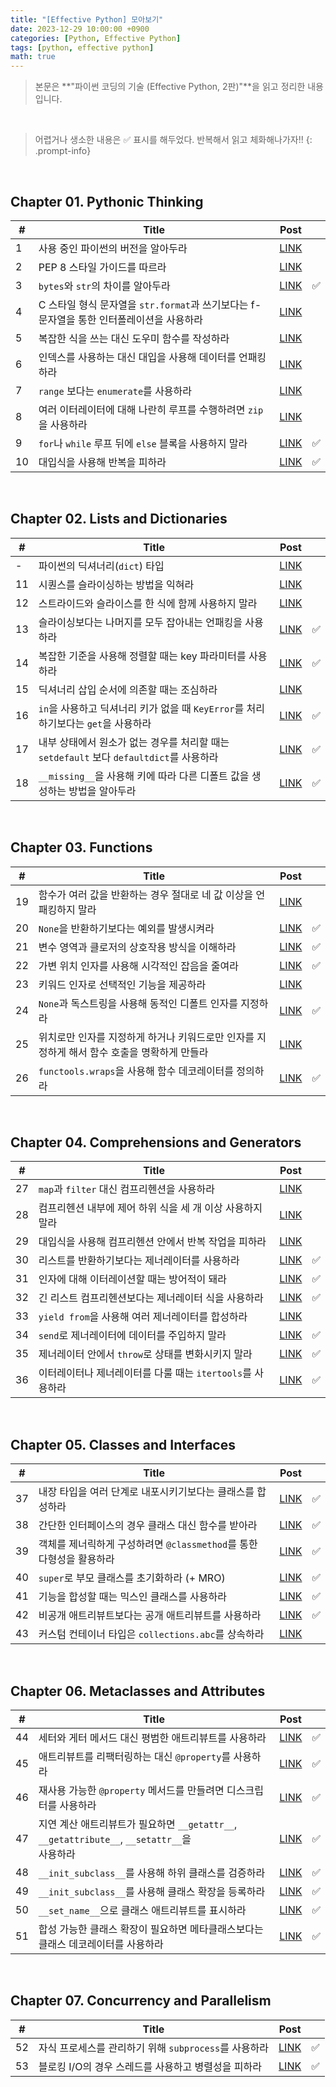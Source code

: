 ```yaml
---
title: "[Effective Python] 모아보기"
date: 2023-12-29 10:00:00 +0900
categories: [Python, Effective Python]
tags: [python, effective python]
math: true
---
```


> 본문은 **"파이썬 코딩의 기술 (Effective Python, 2판)"**을 읽고 정리한 내용입니다.

<br>

> 어렵거나 생소한 내용은 ✅ 표시를 해두었다. 반복해서 읽고 체화해나가자!!
{: .prompt-info}

<br>

## Chapter 01. Pythonic Thinking

| # | Title | Post |  |
| --- | --- | --- | --- |
| 1 | 사용 중인 파이썬의 버전을 알아두라 | [LINK](/posts/effective-python-01-better-way-01) | |
| 2 | PEP 8 스타일 가이드를 따르라 | [LINK](/posts/effective-python-01-better-way-02) | |
| 3 | `bytes`와 `str`의 차이를 알아두라 | [LINK](/posts/effective-python-01-better-way-03) | ✅ |
| 4 | C 스타일 형식 문자열을 `str.format`과 쓰기보다는 f-문자열을 통한 인터폴레이션을 사용하라 | [LINK](/posts/effective-python-01-better-way-04) | |
| 5 | 복잡한 식을 쓰는 대신 도우미 함수를 작성하라 | [LINK](/posts/effective-python-01-better-way-05) | |
| 6 | 인덱스를 사용하는 대신 대입을 사용해 데이터를 언패킹하라 | [LINK](/posts/effective-python-01-better-way-06) | |
| 7 | `range` 보다는 `enumerate`를 사용하라 | [LINK](/posts/effective-python-01-better-way-07) | |
| 8 | 여러 이터레이터에 대해 나란히 루프를 수행하려면 `zip`을 사용하라 | [LINK](/posts/effective-python-01-better-way-08) | |
| 9 | `for`나 `while` 루프 뒤에 `else` 블록을 사용하지 말라 | [LINK](/posts/effective-python-01-better-way-09) | ✅ |
| 10 | 대입식을 사용해 반복을 피하라 | [LINK](/posts/effective-python-01-better-way-10) | ✅ |

<br>

## Chapter 02. Lists and Dictionaries

| # | Title | Post |  |
| --- | --- | --- | --- |
| - |  파이썬의 딕셔너리(`dict`) 타입 | [LINK](/posts/effective-python-02-dictionary) | |
| 11 | 시퀀스를 슬라이싱하는 방법을 익혀라 | [LINK](/posts/effective-python-02-better-way-11) | |
| 12 | 스트라이드와 슬라이스를 한 식에 함께 사용하지 말라 | [LINK](/posts/effective-python-02-better-way-12) | |
| 13 | 슬라이싱보다는 나머지를 모두 잡아내는 언패킹을 사용하라 | [LINK](/posts/effective-python-02-better-way-13) | ✅ |
| 14 | 복잡한 기준을 사용해 정렬할 때는 key 파라미터를 사용하라 | [LINK](/posts/effective-python-02-better-way-14) | ✅ |
| 15 | 딕셔너리 삽입 순서에 의존할 때는 조심하라 | [LINK](/posts/effective-python-02-better-way-15) | |
| 16 | `in`을 사용하고 딕셔너리 키가 없을 때 `KeyError`를 처리하기보다는 `get`을 사용하라 | [LINK](/posts/effective-python-02-better-way-16) | ✅ |
| 17 | 내부 상태에서 원소가 없는 경우를 처리할 때는 `setdefault` 보다 `defaultdict`를 사용하라 | [LINK](/posts/effective-python-02-better-way-17) | ✅ |
| 18 | `__missing__`을 사용해 키에 따라 다른 디폴트 값을 생성하는 방법을 알아두라 | [LINK](/posts/effective-python-02-better-way-18) | ✅ |

<br>

## Chapter 03. Functions

| # | Title | Post |  |
| --- | --- | --- | --- |
| 19 | 함수가 여러 값을 반환하는 경우 절대로 네 값 이상을 언패킹하지 말라 | [LINK](/posts/effective-python-03-better-way-19) | |
| 20 | `None`을 반환하기보다는 예외를 발생시켜라 | [LINK](/posts/effective-python-03-better-way-20) | ✅ |
| 21 | 변수 영역과 클로저의 상호작용 방식을 이해하라 | [LINK](/posts/effective-python-03-better-way-21) | ✅ |
| 22 | 가변 위치 인자를 사용해 시각적인 잡음을 줄여라 | [LINK](/posts/effective-python-03-better-way-22) | ✅ |
| 23 | 키워드 인자로 선택적인 기능을 제공하라 | [LINK](/posts/effective-python-03-better-way-23) | |
| 24 | `None`과 독스트링을 사용해 동적인 디폴트 인자를 지정하라 | [LINK](/posts/effective-python-03-better-way-24) | ✅ |
| 25 | 위치로만 인자를 지정하게 하거나 키워드로만 인자를 지정하게 해서 함수 호출을 명확하게 만들라 | [LINK](/posts/effective-python-03-better-way-25) | |
| 26 | `functools.wraps`을 사용해 함수 데코레이터를 정의하라 | [LINK](/posts/effective-python-03-better-way-26) | ✅ |

<br>

## Chapter 04. Comprehensions and Generators

| # | Title | Post |  |
| --- | --- | --- | --- |
| 27 | `map`과 `filter` 대신 컴프리헨션을 사용하라 | [LINK](/posts/effective-python-04-better-way-27) | |
| 28 | 컴프리헨션 내부에 제어 하위 식을 세 개 이상 사용하지 말라 | [LINK](/posts/effective-python-04-better-way-28) | |
| 29 | 대입식을 사용해 컴프리헨션 안에서 반복 작업을 피하라 | [LINK](/posts/effective-python-04-better-way-29) | |
| 30 | 리스트를 반환하기보다는 제너레이터를 사용하라 | [LINK](/posts/effective-python-04-better-way-30) | ✅ |
| 31 | 인자에 대해 이터레이션할 때는 방어적이 돼라 | [LINK](/posts/effective-python-04-better-way-31) | ✅ |
| 32 | 긴 리스트 컴프리헨션보다는 제너레이터 식을 사용하라 | [LINK](/posts/effective-python-04-better-way-32) | ✅ |
| 33 | `yield from`을 사용해 여러 제너레이터를 합성하라 | [LINK](/posts/effective-python-04-better-way-33) | |
| 34 | `send`로 제너레이터에 데이터를 주입하지 말라 | [LINK](/posts/effective-python-04-better-way-34) | ✅ |
| 35 | 제너레이터 안에서 `throw`로 상태를 변화시키지 말라 | [LINK](/posts/effective-python-04-better-way-35) | ✅ |
| 36 | 이터레이터나 제너레이터를 다룰 때는 `itertools`를 사용하라 | [LINK](/posts/effective-python-04-better-way-36) | ✅ |

<br>

## Chapter 05. Classes and Interfaces

| # | Title | Post |  |
| --- | --- | --- | --- |
| 37 | 내장 타입을 여러 단계로 내포시키기보다는 클래스를 합성하라 | [LINK](/posts/effective-python-05-better-way-37) | ✅ |
| 38 | 간단한 인터페이스의 경우 클래스 대신 함수를 받아라 | [LINK](/posts/effective-python-05-better-way-38) | ✅ |
| 39 | 객체를 제너릭하게 구성하려면 `@classmethod`를 통한 다형성을 활용하라 | [LINK](/posts/effective-python-05-better-way-39) | ✅ |
| 40 | `super`로 부모 클래스를 초기화하라 (+ MRO) | [LINK](/posts/effective-python-05-better-way-40) | ✅ |
| 41 | 기능을 합성할 때는 믹스인 클래스를 사용하라 | [LINK](/posts/effective-python-05-better-way-41) | ✅ |
| 42 | 비공개 애트리뷰트보다는 공개 애트리뷰트를 사용하라 | [LINK](/posts/effective-python-05-better-way-42) | ✅ |
| 43 | 커스텀 컨테이너 타입은 `collections.abc`를 상속하라 | [LINK](/posts/effective-python-05-better-way-43) | |

<br>

## Chapter 06. Metaclasses and Attributes

| # | Title | Post |  |
| --- | --- | --- | --- |
| 44 | 세터와 게터 메서드 대신 평범한 애트리뷰트를 사용하라 | [LINK](/posts/effective-python-06-better-way-44) | ✅ |
| 45 | 애트리뷰트를 리팩터링하는 대신 `@property`를 사용하라 | [LINK](/posts/effective-python-06-better-way-45) | ✅ |
| 46 | 재사용 가능한 `@property` 메서드를 만들려면 디스크립터를 사용하라 | [LINK](/posts/effective-python-06-better-way-46) | ✅ |
| 47 | 지연 계산 애트리뷰트가 필요하면 `__getattr__`, `__getattribute__`, `__setattr__`을<br>사용하라 | [LINK](/posts/effective-python-06-better-way-47) | ✅ |
| 48 | `__init_subclass__`를 사용해 하위 클래스를 검증하라 | [LINK](/posts/effective-python-06-better-way-48) | ✅ |
| 49 | `__init_subclass__`를 사용해 클래스 확장을 등록하라 | [LINK](/posts/effective-python-06-better-way-49) | ✅ |
| 50 | `__set_name__`으로 클래스 애트리뷰트를 표시하라 | [LINK](/posts/effective-python-06-better-way-50) | ✅ |
| 51 | 합성 가능한 클래스 확장이 필요하면 메타클래스보다는 클래스 데코레이터를 사용하라 | [LINK](/posts/effective-python-06-better-way-51) | ✅ |

<br>

## Chapter 07. Concurrency and Parallelism

| #   | Title    | Post     |     |
| --- | --- | --- | --- |
| 52  | 자식 프로세스를 관리하기 위해 `subprocess`를 사용하라 | [LINK](/posts/effective-python-07-better-way-52) | ✅   |
| 53  | 블로킹 I/O의 경우 스레드를 사용하고 병렬성을 피하라 | [LINK](/posts/effective-python-07-better-way-53) | ✅   |
